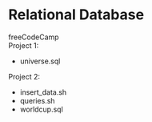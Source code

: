 # Relational Database
freeCodeCamp\
Project 1:
* universe.sql

Project 2:
* insert_data.sh
* queries.sh
* worldcup.sql
